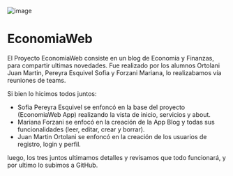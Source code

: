 ![image](https://user-images.githubusercontent.com/97895242/157939155-0fbd298d-2433-491e-9e4b-db9fc8ab5dcb.png)
# EconomiaWeb

El Proyecto EconomiaWeb consiste en un blog de Economia y Finanzas, para compartir ultimas novedades. Fue realizado por los alumnos Ortolani Juan Martin, Pereyra Esquivel Sofia y Forzani Mariana, lo realizabamos vía reuniones de teams.

Si bien lo hicimos todos juntos:
- Sofia Pereyra Esquivel se enfoncó en la base del proyecto (EconomiaWeb App) realizando la vista de inicio, servicios y about. 
- Mariana Forzani se enfocó en la creación de la App Blog y todas sus funcionalidades (leer, editar, crear y borrar).
- Juan Martin Ortolani se enfoncó en la creación de los usuarios de registro, login y perfil.

luego, los tres juntos ultimamos detalles y revisamos que todo funcionará, y por ultimo lo subimos a GitHub. 
